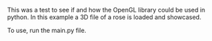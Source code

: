 This was a test to see if and how the OpenGL library could be used in python. In this example a 3D file of a rose is loaded and showcased. 

To use, run the main.py file.
